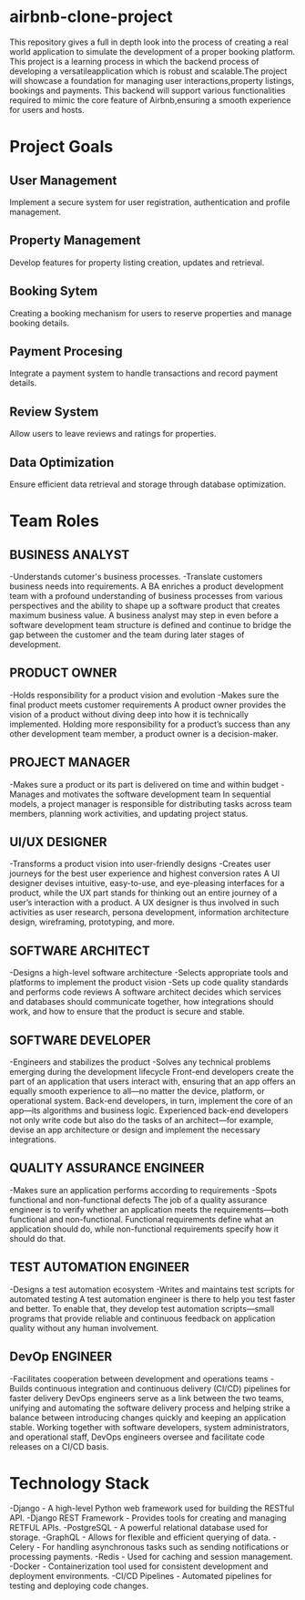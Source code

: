 # airbnb-clone-project
This repository gives a full in depth look into the process of creating a real world application to simulate the development of a proper  booking platform. 
This project is a learning process in which the backend process of developing a versatileapplication which is robust and scalable.The project will showcase a foundation for managing user interactions,property listings, bookings and payments. This backend will support various functionalities required to mimic the core feature of Airbnb,ensuring a smooth experience for users and hosts.
# Project Goals
## User Management 
Implement a secure system for user registration, authentication and profile management.
## Property Management
Develop features for property listing creation, updates and retrieval.
## Booking Sytem
Creating a booking mechanism for users to reserve properties and manage booking details.
## Payment Procesing
Integrate a payment system to handle transactions and record payment details.
## Review System
Allow users to leave reviews and ratings for properties.
## Data Optimization
Ensure efficient data retrieval and storage through database optimization.

# Team Roles
## BUSINESS ANALYST
-Understands cutomer's business processes.
-Translate customers business needs into requirements.
A BA enriches a product development team with a profound understanding of business processes from various perspectives and the ability to shape up a software product that creates maximum business value. A business analyst may step in even before a software development team structure is defined and continue to bridge the gap between the customer and the team during later stages of development.

## PRODUCT OWNER
-Holds responsibility for a product vision and evolution
-Makes sure the final product meets customer requirements
A product owner provides the vision of a product without diving deep into how it is technically implemented.
Holding more responsibility for a product’s success than any other development team member, a product owner is a decision-maker. 

## PROJECT MANAGER
-Makes sure a product or its part is delivered on time and within budget
-Manages and motivates the software development team
In sequential models, a project manager is responsible for distributing tasks across team members, planning work activities, and updating project status.

## UI/UX DESIGNER
-Transforms a product vision into user-friendly designs
-Creates user journeys for the best user experience and highest conversion rates
A UI designer devises intuitive, easy-to-use, and eye-pleasing interfaces for a product, while the UX part stands for thinking out an entire journey of a user’s interaction with a product. A UX designer is thus involved in such activities as user research, persona development, information architecture design, wireframing, prototyping, and more.

## SOFTWARE ARCHITECT
-Designs a high-level software architecture
-Selects appropriate tools and platforms to implement the product vision
-Sets up code quality standards and performs code reviews
A software architect decides which services and databases should communicate together, how integrations should work, and how to ensure that the product is secure and stable.

## SOFTWARE DEVELOPER
-Engineers and stabilizes the product
-Solves any technical problems emerging during the development lifecycle
Front-end developers create the part of an application that users interact with, ensuring that an app offers an equally smooth experience to all—no matter the device, platform, or operational system.
Back-end developers, in turn, implement the core of an app—its algorithms and business logic. Experienced back-end developers not only write code but also do the tasks of an architect—for example, devise an app architecture or design and implement the necessary integrations.

## QUALITY ASSURANCE ENGINEER
-Makes sure an application performs according to requirements
-Spots functional and non-functional defects
The job of a quality assurance engineer is to verify whether an application meets the requirements—both functional and non-functional. Functional requirements define what an application should do, while non-functional requirements specify how it should do that. 

## TEST AUTOMATION ENGINEER
-Designs a test automation ecosystem
-Writes and maintains test scripts for automated testing
A test automation engineer is there to help you test faster and better. To enable that, they develop test automation scripts—small programs that provide reliable and continuous feedback on application quality without any human involvement.

## DevOp ENGINEER
-Facilitates cooperation between development and operations teams
-Builds continuous integration and continuous delivery (CI/CD) pipelines for faster delivery
DevOps engineers serve as a link between the two teams, unifying and automating the software delivery process and helping strike a balance between introducing changes quickly and keeping an application stable. Working together with software developers, system administrators, and operational staff, DevOps engineers oversee and facilitate code releases on a CI/CD basis.

# Technology Stack
-Django - A high-level Python web framework used for building the RESTful API.
-Django REST Framework - Provides tools for creating and managing RETFUL APIs.
-PostgreSQL - A powerful relational database used for storage.
-GraphQL - Allows for flexible and efficient querying of data.
-Celery - For handling asynchronous tasks such as sending notifications or processing payments.
-Redis - Used for caching and session management.
-Docker - Containerization tool used for consistent development and deployment environments.
-CI/CD Pipelines - Automated pipelines for testing and deploying code changes.
